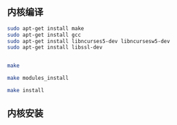 
## 内核编译

```bash
sudo apt-get install make 
sudo apt-get install gcc 
sudo apt-get install libncurses5-dev libncursesw5-dev
sudo apt-get install libssl-dev


make

make modules_install

make install
```

## 内核安装

```bash

```


